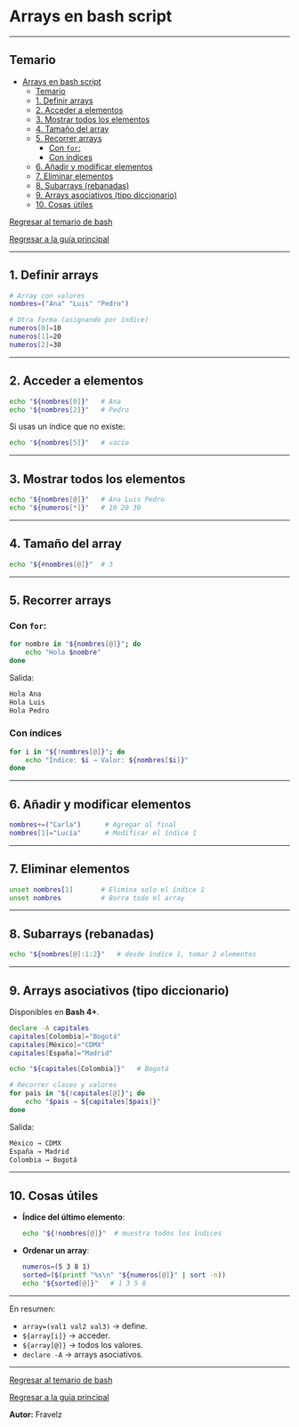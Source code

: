 # Arrays en bash script

---

## Temario

- [Arrays en bash script](#arrays-en-bash-script)
  - [Temario](#temario)
  - [1. Definir arrays](#1-definir-arrays)
  - [2. Acceder a elementos](#2-acceder-a-elementos)
  - [3. Mostrar todos los elementos](#3-mostrar-todos-los-elementos)
  - [4. Tamaño del array](#4-tamaño-del-array)
  - [5. Recorrer arrays](#5-recorrer-arrays)
    - [Con `for`:](#con-for)
    - [Con índices](#con-índices)
  - [6. Añadir y modificar elementos](#6-añadir-y-modificar-elementos)
  - [7. Eliminar elementos](#7-eliminar-elementos)
  - [8. Subarrays (rebanadas)](#8-subarrays-rebanadas)
  - [9. Arrays asociativos (tipo diccionario)](#9-arrays-asociativos-tipo-diccionario)
  - [10. Cosas útiles](#10-cosas-útiles)

[Regresar al temario de bash](./../_temarioBash.md#básico)

[Regresar a la guía principal](./../readme.md#3-bash-script)

---

## 1. Definir arrays

``` bash
# Array con valores
nombres=("Ana" "Luis" "Pedro")

# Otra forma (asignando por índice)
numeros[0]=10
numeros[1]=20
numeros[2]=30
```

---

## 2. Acceder a elementos

``` bash
echo "${nombres[0]}"   # Ana
echo "${nombres[2]}"   # Pedro
```

Si usas un índice que no existe:

``` bash
echo "${nombres[5]}"   # vacío
```

---

## 3. Mostrar todos los elementos

``` bash
echo "${nombres[@]}"   # Ana Luis Pedro
echo "${numeros[*]}"   # 10 20 30
```

---

## 4. Tamaño del array

``` bash
echo "${#nombres[@]}"  # 3
```

---

## 5. Recorrer arrays

### Con `for`:

```bash
for nombre in "${nombres[@]}"; do
    echo "Hola $nombre"
done
```

Salida:

``` txt
Hola Ana
Hola Luis
Hola Pedro
```

### Con índices

``` bash
for i in "${!nombres[@]}"; do
    echo "Índice: $i → Valor: ${nombres[$i]}"
done
```

---

## 6. Añadir y modificar elementos

``` bash
nombres+=("Carla")      # Agregar al final
nombres[1]="Lucía"      # Modificar el índice 1
```

---

## 7. Eliminar elementos

``` bash
unset nombres[1]       # Elimina solo el índice 1
unset nombres          # Borra todo el array
```

---

## 8. Subarrays (rebanadas)

``` bash
echo "${nombres[@]:1:2}"   # desde índice 1, tomar 2 elementos
```

---

## 9. Arrays asociativos (tipo diccionario)

Disponibles en **Bash 4+**.

``` bash
declare -A capitales
capitales[Colombia]="Bogotá"
capitales[México]="CDMX"
capitales[España]="Madrid"

echo "${capitales[Colombia]}"   # Bogotá

# Recorrer claves y valores
for pais in "${!capitales[@]}"; do
    echo "$pais → ${capitales[$pais]}"
done
```

Salida:

``` txt
México → CDMX
España → Madrid
Colombia → Bogotá
```

---

## 10. Cosas útiles

- **Índice del último elemento**:

  ``` bash
  echo "${!nombres[@]}"  # muestra todos los índices
  ```

- **Ordenar un array**:

  ``` bash
  numeros=(5 3 8 1)
  sorted=($(printf "%s\n" "${numeros[@]}" | sort -n))
  echo "${sorted[@]}"   # 1 3 5 8
  ```

---

En resumen:

- `array=(val1 val2 val3)` → define.
- `${array[i]}` → acceder.
- `${array[@]}` → todos los valores.
- `declare -A` → arrays asociativos.

---

[Regresar al temario de bash](./../_temarioBash.md#básico)

[Regresar a la guía principal](./../readme.md#3-bash-script)

**Autor:** Fravelz
